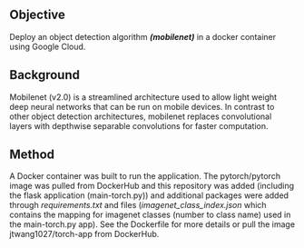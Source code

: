 ## Objective  
Deploy an object detection algorithm ***(mobilenet)*** in a docker container using Google Cloud.


## Background  
Mobilenet (v2.0) is a streamlined architecture used to allow light weight deep neural networks that can be run on mobile devices. In contrast to other object detection architectures, mobilenet replaces convolutional layers with depthwise separable convolutions for faster computation.


## Method  
A Docker container was built to run the application. The pytorch/pytorch image was pulled from DockerHub and this repository was added (including the flask application (main-torch.py)) and additional packages were added through *requirements.txt* and files (*imagenet_class_index.json* which contains the mapping for imagenet classes (number to class name) used in the main-torch.py app). See the Dockerfile for more details or pull the image jtwang1027/torch-app from DockerHub.
